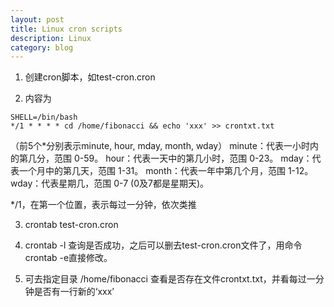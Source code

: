 ```yaml
---
layout: post
title: Linux cron scripts 
description: Linux
category: blog
---
```


1. 创建cron脚本，如test-cron.cron

2. 内容为 

``` shell 
SHELL=/bin/bash
*/1 * * * * cd /home/fibonacci && echo 'xxx' >> crontxt.txt
```

（前5个*分别表示minute, hour, mday, month, wday）
minute：代表一小时内的第几分，范围 0-59。 
hour：代表一天中的第几小时，范围 0-23。 
mday：代表一个月中的第几天，范围 1-31。 
month：代表一年中第几个月，范围 1-12。 
wday：代表星期几，范围 0-7 (0及7都是星期天)。 

*/1，在第一个位置，表示每过一分钟，依次类推

3. crontab test-cron.cron

4. crontab -l 查询是否成功，之后可以删去test-cron.cron文件了，用命令crontab -e直接修改。

5. 可去指定目录 /home/fibonacci 查看是否存在文件crontxt.txt，并看每过一分钟是否有一行新的‘xxx’



